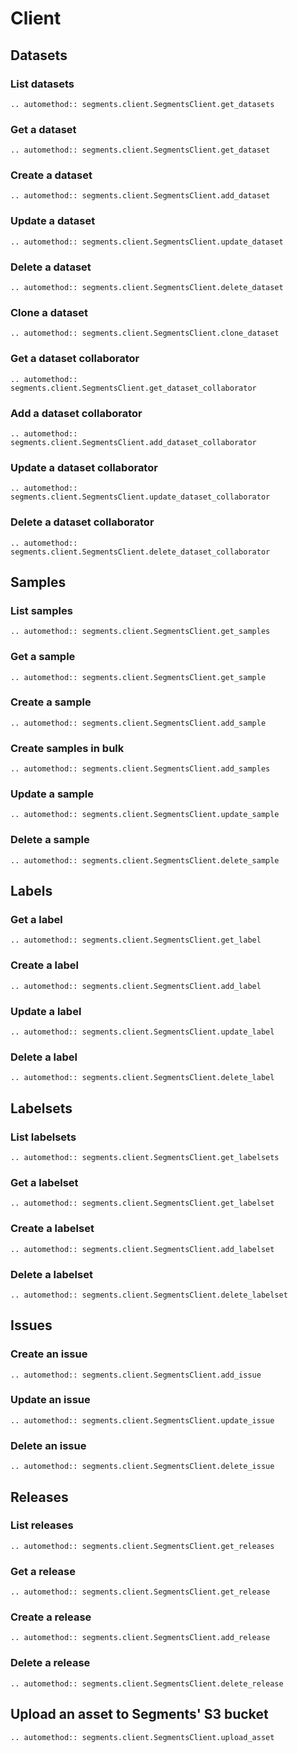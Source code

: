 # Client

## Datasets

### List datasets

```{eval-rst}
.. automethod:: segments.client.SegmentsClient.get_datasets
```

### Get a dataset

```{eval-rst}
.. automethod:: segments.client.SegmentsClient.get_dataset
```

### Create a dataset

```{eval-rst}
.. automethod:: segments.client.SegmentsClient.add_dataset
```

### Update a dataset

```{eval-rst}
.. automethod:: segments.client.SegmentsClient.update_dataset
```

### Delete a dataset

```{eval-rst}
.. automethod:: segments.client.SegmentsClient.delete_dataset
```

### Clone a dataset

```{eval-rst}
.. automethod:: segments.client.SegmentsClient.clone_dataset
```

### Get a dataset collaborator

```{eval-rst}
.. automethod:: segments.client.SegmentsClient.get_dataset_collaborator
```

### Add a dataset collaborator

```{eval-rst}
.. automethod:: segments.client.SegmentsClient.add_dataset_collaborator
```

### Update a dataset collaborator

```{eval-rst}
.. automethod:: segments.client.SegmentsClient.update_dataset_collaborator
```

### Delete a dataset collaborator

```{eval-rst}
.. automethod:: segments.client.SegmentsClient.delete_dataset_collaborator
```

## Samples

### List samples

```{eval-rst}
.. automethod:: segments.client.SegmentsClient.get_samples
```

### Get a sample

```{eval-rst}
.. automethod:: segments.client.SegmentsClient.get_sample
```

### Create a sample

```{eval-rst}
.. automethod:: segments.client.SegmentsClient.add_sample
```

### Create samples in bulk

```{eval-rst}
.. automethod:: segments.client.SegmentsClient.add_samples
```

### Update a sample

```{eval-rst}
.. automethod:: segments.client.SegmentsClient.update_sample
```

### Delete a sample

```{eval-rst}
.. automethod:: segments.client.SegmentsClient.delete_sample
```

## Labels

### Get a label

```{eval-rst}
.. automethod:: segments.client.SegmentsClient.get_label
```

### Create a label

```{eval-rst}
.. automethod:: segments.client.SegmentsClient.add_label
```

### Update a label

```{eval-rst}
.. automethod:: segments.client.SegmentsClient.update_label
```

### Delete a label

```{eval-rst}
.. automethod:: segments.client.SegmentsClient.delete_label
```

## Labelsets

### List labelsets

```{eval-rst}
.. automethod:: segments.client.SegmentsClient.get_labelsets
```

### Get a labelset

```{eval-rst}
.. automethod:: segments.client.SegmentsClient.get_labelset
```

### Create a labelset

```{eval-rst}
.. automethod:: segments.client.SegmentsClient.add_labelset
```

### Delete a labelset

```{eval-rst}
.. automethod:: segments.client.SegmentsClient.delete_labelset
```

## Issues

### Create an issue

```{eval-rst}
.. automethod:: segments.client.SegmentsClient.add_issue
```

### Update an issue

```{eval-rst}
.. automethod:: segments.client.SegmentsClient.update_issue
```

### Delete an issue

```{eval-rst}
.. automethod:: segments.client.SegmentsClient.delete_issue
```

## Releases

### List releases

```{eval-rst}
.. automethod:: segments.client.SegmentsClient.get_releases
```

### Get a release

```{eval-rst}
.. automethod:: segments.client.SegmentsClient.get_release
```

### Create a release

```{eval-rst}
.. automethod:: segments.client.SegmentsClient.add_release
```

### Delete a release

```{eval-rst}
.. automethod:: segments.client.SegmentsClient.delete_release
```

## Upload an asset to Segments' S3 bucket

```{eval-rst}
.. automethod:: segments.client.SegmentsClient.upload_asset
```
